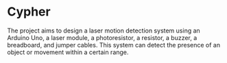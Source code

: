 # Cypher
The project aims to design a laser motion detection system  using an Arduino Uno, a laser module, a photoresistor, a  resistor, a buzzer, a breadboard, and jumper cables. This  system can detect the presence of an object or movement  within a certain range. 
